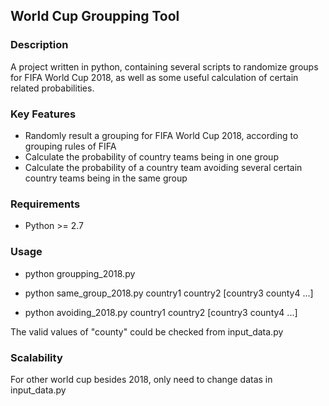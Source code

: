 
## World Cup Groupping Tool

### Description
A project written in python, containing several scripts to randomize groups for FIFA World Cup 2018, as well as some useful calculation of certain related probabilities.   

### Key Features

- Randomly result a grouping for FIFA World Cup 2018, according to grouping rules of FIFA 
- Calculate the probability of country teams being in one group
- Calculate the probability of a country team avoiding several certain country teams being in the same group

### Requirements
- Python >= 2.7

### Usage

- python groupping_2018.py

- python same_group_2018.py country1 country2 [country3 county4 ...]

- python avoiding_2018.py country1 country2 [country3 county4 ...]

The valid values of "county" could be checked from input_data.py

### Scalability
For other world cup besides 2018, only need to change datas in input_data.py
